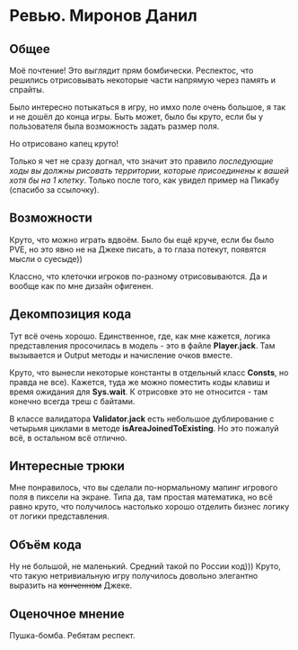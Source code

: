 # Ревью. Миронов Данил

## Общее
Моё почтение! Это выглядит прям бомбически. Респектос, что решились отрисовывать некоторые части напрямую через память и спрайты. 

Было интересно потыкаться в игру, но имхо поле очень большое, я так и не дошёл до конца игры. Быть может, было бы круто, если бы у пользователя была возможность задать размер поля.

Но отрисовано капец круто!

Только я чет не сразу догнал, что значит это правило *последующие ходы вы должны рисовать территории, которые присоединены к вашей хотя бы на 1 клетку*. Только после того, как увидел пример на Пикабу (спасибо за ссылочку).

## Возможности
Круто, что можно играть вдвоём. Было бы ещё круче, если бы было PVE, но это явно не на Джеке писать, а то глаза потекут, появятся мысли о суесыде))

Классно, что клеточки игроков по-разному отрисовываются. Да и вообще как по мне дизайн офигенен.

## Декомпозиция кода
Тут всё очень хорошо. Единственное, где, как мне кажется, логика представления просочилась в модель - это в файле **Player.jack**. Там вызывается и Output методы и начисление очков вместе.

Круто, что вынесли некоторые константы в отдельный класс **Consts**, но правда не все). Кажется, туда же можно поместить коды клавиш и время ожидания для **Sys.wait**. К отрисовке это не относится - там конечно всегда треш с байтами.

В классе валидатора **Validator.jack** есть небольшое дублирование с четырьмя циклами в методе **isAreaJoinedToExisting**. Но это пожалуй всё, в остальном всё отлично.

## Интересные трюки
Мне понравилось, что вы сделали по-нормальному мапинг игрового поля в пиксели на экране. Типа да, там простая математика, но всё равно круто, что получилось настолько хорошо отделить бизнес логику от логики представления.

## Объём кода
Ну не большой, не маленький. Средний такой по России код)))
Круто, что такую нетривиальную игру получилось довольно элегантно выразить на ~~конченном~~ Джеке.

## Оценочное мнение
Пушка-бомба. Ребятам респект.